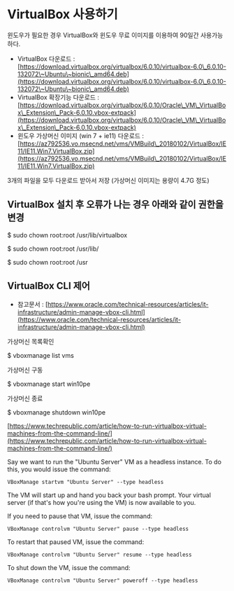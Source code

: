 # VirtualBox 사용하기

윈도우가 필요한 경우 VirtualBox와 윈도우 무료 이미지를 이용하여 90일간 사용가능하다.

* VirtualBox 다운로드 : [https://download.virtualbox.org/virtualbox/6.0.10/virtualbox-6.0\_6.0.10-132072\~Ubuntu\~bionic\_amd64.deb](https://download.virtualbox.org/virtualbox/6.0.10/virtualbox-6.0\_6.0.10-132072\~Ubuntu\~bionic\_amd64.deb)
* VirtualBox 확장기능 다운로드 : [https://download.virtualbox.org/virtualbox/6.0.10/Oracle\_VM\_VirtualBox\_Extension\_Pack-6.0.10.vbox-extpack](https://download.virtualbox.org/virtualbox/6.0.10/Oracle\_VM\_VirtualBox\_Extension\_Pack-6.0.10.vbox-extpack)
* 윈도우 가상머신 이미지 (win 7 + ie11) 다운로드 : [https://az792536.vo.msecnd.net/vms/VMBuild\_20180102/VirtualBox/IE11/IE11.Win7.VirtualBox.zip](https://az792536.vo.msecnd.net/vms/VMBuild\_20180102/VirtualBox/IE11/IE11.Win7.VirtualBox.zip)

3개의 파일을 모두 다운로드 받아서 저장 (가상머신 이미지는 용량이 4.7G 정도)

## VirtualBox 설치 후 오류가 나는 경우 아래와 같이 권한을 변경 <a href="#id-6" id="id-6"></a>

$ sudo chown root:root /usr/lib/virtualbox

$ sudo chown root:root /usr/lib/

$ sudo chown root:root /usr

## VirtualBox CLI 제어 <a href="#id-6-cli" id="id-6-cli"></a>

* 참고문서 : [https://www.oracle.com/technical-resources/articles/it-infrastructure/admin-manage-vbox-cli.html](https://www.oracle.com/technical-resources/articles/it-infrastructure/admin-manage-vbox-cli.html)

가상머신 목록확인

$ vboxmanage list vms

가상머신 구동

$ vboxmanage start win10pe

가상머신 종료

$ vboxmanage shutdown win10pe

[https://www.techrepublic.com/article/how-to-run-virtualbox-virtual-machines-from-the-command-line/](https://www.techrepublic.com/article/how-to-run-virtualbox-virtual-machines-from-the-command-line/)

Say we want to run the "Ubuntu Server" VM as a headless instance. To do this, you would issue the command:

```
VBoxManage startvm "Ubuntu Server" --type headless
```

The VM will start up and hand you back your bash prompt. Your virtual server (if that's how you're using the VM) is now available to you.

If you need to pause that VM, issue the command:

```
VBoxManage controlvm "Ubuntu Server" pause --type headless
```

To restart that paused VM, issue the command:

```
VBoxManage controlvm "Ubuntu Server" resume --type headless
```

To shut down the VM, issue the command:

```
VBoxManage controlvm "Ubuntu Server" poweroff --type headless
```
